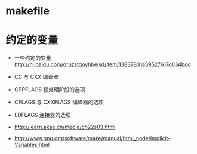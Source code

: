 # makefile

# 约定的变量

* 一些约定的变量 http://hi.baidu.com/qruzstqoyhbeisd/item/13837831a59527617c034bcd
 * CC 与 CXX 编译器
 * CPPFLAGS  预处理阶段的选项
 * CFLAGS 与 CXXFLAGS 编译器的选项
 * LDFLAGS  连接器的选项

* http://learn.akae.cn/media/ch22s03.html
* http://www.gnu.org/software/make/manual/html_node/Implicit-Variables.html